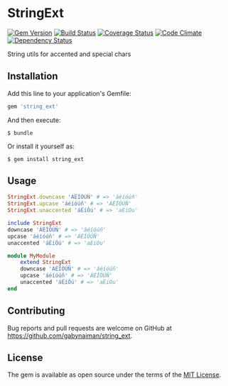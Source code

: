 # StringExt

[![Gem Version](https://badge.fury.io/rb/string_ext.svg)](https://rubygems.org/gems/string_ext)
[![Build Status](https://travis-ci.org/gabynaiman/string_ext.svg?branch=master)](https://travis-ci.org/gabynaiman/string_ext)
[![Coverage Status](https://coveralls.io/repos/github/gabynaiman/string_ext/badge.svg?branch=master)](https://coveralls.io/github/gabynaiman/string_ext?branch=master)
[![Code Climate](https://codeclimate.com/github/gabynaiman/string_ext.svg)](https://codeclimate.com/github/gabynaiman/string_ext)
[![Dependency Status](https://gemnasium.com/gabynaiman/string_ext.svg)](https://gemnasium.com/gabynaiman/string_ext)

String utils for accented and special chars

## Installation

Add this line to your application's Gemfile:

```ruby
gem 'string_ext'
```

And then execute:

    $ bundle

Or install it yourself as:

    $ gem install string_ext

## Usage

```ruby
StringExt.downcase 'ÁÉÍÓÚÑ' # => 'áéíóúñ'
StringExt.upcase 'áéíóúñ' # => 'ÁÉÍÓÚÑ'
StringExt.unaccented 'áÉíÓú' # => 'aEiOu'
```

```ruby
include StringExt
downcase 'ÁÉÍÓÚÑ' # => 'áéíóúñ'
upcase 'áéíóúñ' # => 'ÁÉÍÓÚÑ'
unaccented 'áÉíÓú' # => 'aEiOu'
```

```ruby
module MyModule
    extend StringExt
    downcase 'ÁÉÍÓÚÑ' # => 'áéíóúñ'
    upcase 'áéíóúñ' # => 'ÁÉÍÓÚÑ'
    unaccented 'áÉíÓú' # => 'aEiOu'
end
```

## Contributing

Bug reports and pull requests are welcome on GitHub at https://github.com/gabynaiman/string_ext.

## License

The gem is available as open source under the terms of the [MIT License](http://opensource.org/licenses/MIT).
